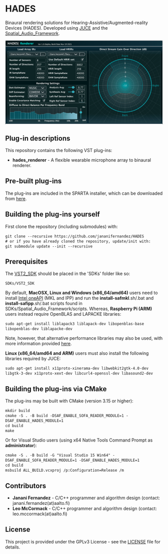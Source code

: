 # HADES

Binaural rendering solutions for Hearing-Assistive/Augmented-reality Devices (HADES). Developed using [JUCE](https://github.com/WeAreROLI/JUCE/) and the [Spatial_Audio_Framework](https://github.com/leomccormack/Spatial_Audio_Framework).

![](HADES_Renderer_GUI.png)

## Plug-in descriptions

This repository contains the following VST plug-ins:
* **hades_renderer** - A flexible wearable microphone array to binaural renderer.

## Pre-built plug-ins

The plug-ins are included in the SPARTA installer, which can be downloaded from [here](https://github.com/leomccormack/SPARTA/releases/latest).

## Building the plug-ins yourself

First clone the repository (including submodules) with:

```
git clone --recursive https://github.com/jananifernandez/HADES
# or if you have already cloned the repository, update/init with:
git submodule update --init --recursive
```

## Prerequisites 

The [VST2_SDK](https://web.archive.org/web/20181016150224/https://download.steinberg.net/sdk_downloads/vstsdk3610_11_06_2018_build_37.zip) should be placed in the 'SDKs' folder like so:
```
SDKs/VST2_SDK
```

By default, **MacOSX, Linux and Windows (x86_64/amd64)** users need to install [Intel oneAPI](https://www.intel.com/content/www/us/en/developer/tools/oneapi/base-toolkit-download.html) (MKL and IPP) and run the **install-safmkl**.sh/.bat and **install-safipp**.sh/.bat scripts found in SDKs/Spatial_Audio_Framework/scripts. Whereas, **Raspberry Pi (ARM)** users instead require OpenBLAS and LAPACKE libraries:
``` 
sudo apt-get install liblapack3 liblapack-dev libopenblas-base libopenblas-dev liblapacke-dev
```
Note, however, that alternative performance libraries may also be used, with more information provided [here](https://github.com/leomccormack/Spatial_Audio_Framework/blob/master/docs/PERFORMANCE_LIBRARY_INSTRUCTIONS.md).

**Linux (x86_64/amd64 and ARM)** users must also install the following libraries required by JUCE:

```
sudo apt-get install x11proto-xinerama-dev libwebkit2gtk-4.0-dev libgtk-3-dev x11proto-xext-dev libcurl4-openssl-dev libasound2-dev
```

## Building the plug-ins via CMake 

The plug-ins may be built with CMake (version 3.15 or higher):
 ```
 mkdir build
 cmake -S . -B build -DSAF_ENABLE_SOFA_READER_MODULE=1 -DSAF_ENABLE_HADES_MODULE=1
 cd build
 make
 ```
 
Or for Visual Studio users (using x64 Native Tools Command Prompt as **administrator**):
```
cmake -S . -B build -G "Visual Studio 15 Win64" -DSAF_ENABLE_SOFA_READER_MODULE=1 -DSAF_ENABLE_HADES_MODULE=1
cd build
msbuild ALL_BUILD.vcxproj /p:Configuration=Release /m
```

## Contributors 

* **Janani Fernandez** - C/C++ programmer and algorithm design (contact: janani.fernandez(at)aalto.fi)
* **Leo McCormack** - C/C++ programmer and algorithm design (contact: leo.mccormack(at)aalto.fi)

## License

This project is provided under the GPLv3 License - see the [LICENSE](LICENSE) file for details. 

